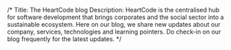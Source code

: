 /*
Title: The HeartCode blog
Description: HeartCode is the centralised hub for software development that brings corporates and the social sector into a sustainable ecosystem. Here on our blog, we share new updates about our company, services, technologies and learning pointers. Do check-in on our blog frequently for the latest updates.
*/